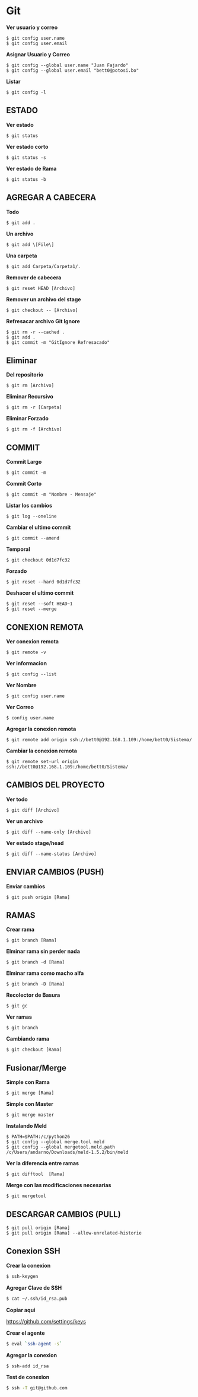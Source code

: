 # Git


__Ver usuario y correo__
```git
$ git config user.name
$ git config user.email
```


__Asignar Usuario y Correo__
```git
$ git config --global user.name "Juan Fajardo"
$ git config --global user.email "bett0@potosi.bo"
```

__Listar__
```git
$ git config -l
```



## ESTADO

__Ver estado__
```git
$ git status
```

__Ver estado corto__
```git
$ git status -s
```

__Ver estado de Rama__
```git
$ git status -b
```

## AGREGAR A CABECERA

__Todo__
```git
$ git add .
```

__Un archivo__
```git
$ git add \[File\]
```

__Una carpeta__
```git
$ git add Carpeta/Carpeta1/.
```

__Remover de cabecera__
```git
$ git reset HEAD [Archivo]
```

__Remover un archivo del stage__
```git
$ git checkout -- [Archivo]
```

__Refresacar archivo Git Ignore__
```git
$ git rm -r --cached .
$ git add .
$ git commit -m "GitIgnore Refresacado" 
```


## Eliminar
__Del repositorio__
```git
$ git rm [Archivo]
```

__Eliminar Recursivo__
```git
$ git rm -r [Carpeta]
```

__Eliminar Forzado__
```git
$ git rm -f [Archivo]
```



## COMMIT

__Commit Largo__
```git
$ git commit -m
```

__Commit Corto__
```git
$ git commit -m "Nombre - Mensaje"
```

__Listar los cambios__
```git
$ git log --oneline
```

__Cambiar el ultimo commit__
```git
$ git commit --amend
```

__Temporal__
```git
$ git checkout 0d1d7fc32
```

__Forzado__
```git
$ git reset --hard 0d1d7fc32
```

__Deshacer el ultimo commit__
```git
$ git reset --soft HEAD~1
$ git reset --merge
```




## CONEXION REMOTA

__Ver conexion remota__
```git
$ git remote -v
```

__Ver informacion__
```git
$ git config --list
```


__Ver Nombre__
```git
$ git config user.name
```


__Ver Correo__
```git
$ config user.name
```


__Agregar la conexion remota__
```git
$ git remote add origin ssh://bett0@192.168.1.109:/home/bett0/Sistema/
```

__Cambiar la conexion remota__
```git
$ git remote set-url origin ssh://bett0@192.168.1.109:/home/bett0/Sistema/
```



## CAMBIOS DEL PROYECTO

__Ver todo__
```git
$ git diff [Archivo]
```

__Ver un archivo__
```git
$ git diff --name-only [Archivo]
```

__Ver estado stage/head__
```git
$ git diff --name-status [Archivo]
```


## ENVIAR CAMBIOS (PUSH)

__Enviar cambios__
```git
$ git push origin [Rama]
```




## RAMAS


__Crear rama__
```git
$ git branch [Rama]
```

__Elminar rama sin perder nada__
```git
$ git branch -d [Rama]
```

__Elminar rama como macho alfa__
```git
$ git branch -D [Rama]
```

__Recolector de Basura__
```git
$ git gc
```

__Ver ramas__
```git
$ git branch
```

__Cambiando rama__
```git
$ git checkout [Rama]
```


## Fusionar/Merge

__Simple con Rama__
```git
$ git merge [Rama]
```

__Simple con Master__
```git
$ git merge master
```
__Instalando Meld__
```git
$ PATH=$PATH:/c/python26
$ git config --global merge.tool meld
$ git config --global mergetool.meld.path /c/Users/andarno/Downloads/meld-1.5.2/bin/meld
```

__Ver la diferencia entre ramas__
```git
$ git difftool  [Rama]
```
__Merge con las modificaciones necesarias__
```git
$ git mergetool
```


## DESCARGAR CAMBIOS (PULL)

```git
$ git pull origin [Rama]
$ git pull origin [Rama] --allow-unrelated-historie
```


## Conexion SSH 

__Crear la conexion__
```bash
$ ssh-keygen
```

__Agregar Clave de SSH__
```bash
$ cat ~/.ssh/id_rsa.pub
```
__Copiar aqui__

https://github.com/settings/keys

__Crear el agente__
```bash
$ eval `ssh-agent -s`
```

__Agregar la conexion__
```bash
$ ssh-add id_rsa
```

__Test de conexion__
```bash
$ ssh -T git@github.com
```